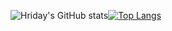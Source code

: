 ![Hriday's GitHub stats](https://github-readme-stats.vercel.app/api?username=HridayAg0102&show_icons=true&theme=radical)[![Top Langs](https://github-readme-stats.vercel.app/api/top-langs/?username=HridayAg0102&show_icons=true&theme=radical)](https://github.com/HridayAg0102/github-readme-stats)
